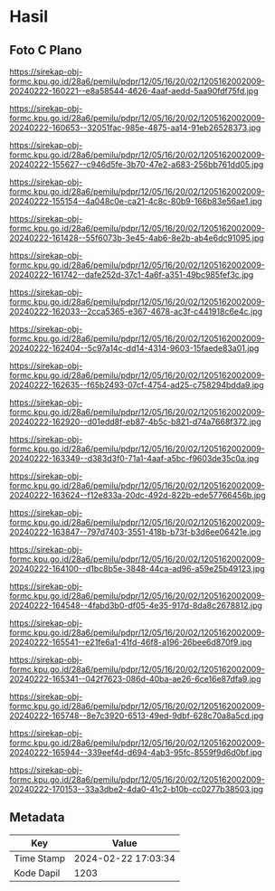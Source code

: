 # Hasil

## Foto C Plano

https://sirekap-obj-formc.kpu.go.id/28a6/pemilu/pdpr/12/05/16/20/02/1205162002009-20240222-160221--e8a58544-4626-4aaf-aedd-5aa90fdf75fd.jpg

https://sirekap-obj-formc.kpu.go.id/28a6/pemilu/pdpr/12/05/16/20/02/1205162002009-20240222-160653--32051fac-985e-4875-aa14-91eb26528373.jpg

https://sirekap-obj-formc.kpu.go.id/28a6/pemilu/pdpr/12/05/16/20/02/1205162002009-20240222-155627--c946d5fe-3b70-47e2-a683-256bb761dd05.jpg

https://sirekap-obj-formc.kpu.go.id/28a6/pemilu/pdpr/12/05/16/20/02/1205162002009-20240222-155154--4a048c0e-ca21-4c8c-80b9-166b83e56ae1.jpg

https://sirekap-obj-formc.kpu.go.id/28a6/pemilu/pdpr/12/05/16/20/02/1205162002009-20240222-161428--55f6073b-3e45-4ab6-8e2b-ab4e6dc91095.jpg

https://sirekap-obj-formc.kpu.go.id/28a6/pemilu/pdpr/12/05/16/20/02/1205162002009-20240222-161742--dafe252d-37c1-4a6f-a351-49bc985fef3c.jpg

https://sirekap-obj-formc.kpu.go.id/28a6/pemilu/pdpr/12/05/16/20/02/1205162002009-20240222-162033--2cca5365-e367-4678-ac3f-c441918c6e4c.jpg

https://sirekap-obj-formc.kpu.go.id/28a6/pemilu/pdpr/12/05/16/20/02/1205162002009-20240222-162404--5c97a14c-dd14-4314-9603-15faede83a01.jpg

https://sirekap-obj-formc.kpu.go.id/28a6/pemilu/pdpr/12/05/16/20/02/1205162002009-20240222-162635--f65b2493-07cf-4754-ad25-c758294bdda9.jpg

https://sirekap-obj-formc.kpu.go.id/28a6/pemilu/pdpr/12/05/16/20/02/1205162002009-20240222-162920--d01edd8f-eb87-4b5c-b821-d74a7668f372.jpg

https://sirekap-obj-formc.kpu.go.id/28a6/pemilu/pdpr/12/05/16/20/02/1205162002009-20240222-163349--d383d3f0-71a1-4aaf-a5bc-f9603de35c0a.jpg

https://sirekap-obj-formc.kpu.go.id/28a6/pemilu/pdpr/12/05/16/20/02/1205162002009-20240222-163624--f12e833a-20dc-492d-822b-ede57766456b.jpg

https://sirekap-obj-formc.kpu.go.id/28a6/pemilu/pdpr/12/05/16/20/02/1205162002009-20240222-163847--797d7403-3551-418b-b73f-b3d6ee06421e.jpg

https://sirekap-obj-formc.kpu.go.id/28a6/pemilu/pdpr/12/05/16/20/02/1205162002009-20240222-164100--d1bc8b5e-3848-44ca-ad96-a59e25b49123.jpg

https://sirekap-obj-formc.kpu.go.id/28a6/pemilu/pdpr/12/05/16/20/02/1205162002009-20240222-164548--4fabd3b0-df05-4e35-917d-8da8c2678812.jpg

https://sirekap-obj-formc.kpu.go.id/28a6/pemilu/pdpr/12/05/16/20/02/1205162002009-20240222-165541--e21fe6a1-41fd-46f8-a196-26bee6d870f9.jpg

https://sirekap-obj-formc.kpu.go.id/28a6/pemilu/pdpr/12/05/16/20/02/1205162002009-20240222-165341--042f7623-086d-40ba-ae26-6ce16e87dfa9.jpg

https://sirekap-obj-formc.kpu.go.id/28a6/pemilu/pdpr/12/05/16/20/02/1205162002009-20240222-165748--8e7c3920-6513-49ed-9dbf-628c70a8a5cd.jpg

https://sirekap-obj-formc.kpu.go.id/28a6/pemilu/pdpr/12/05/16/20/02/1205162002009-20240222-165944--339eef4d-d694-4ab3-95fc-8559f9d6d0bf.jpg

https://sirekap-obj-formc.kpu.go.id/28a6/pemilu/pdpr/12/05/16/20/02/1205162002009-20240222-170153--33a3dbe2-4da0-41c2-b10b-cc0277b38503.jpg


## Metadata

| Key        | Value               |
| ---------- | ------------------- |
| Time Stamp | 2024-02-22 17:03:34 |
| Kode Dapil | 1203                |



